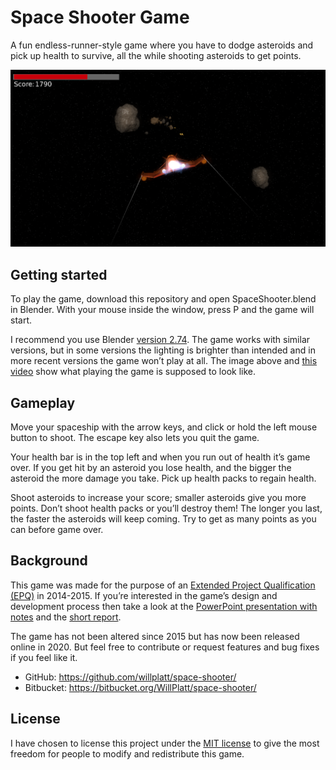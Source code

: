 # Space Shooter Game

A fun endless-runner-style game where you have to dodge asteroids and pick up health to survive, all the while shooting asteroids to get points.

![A screenshot of the game](screenshot.png)

## Getting started

To play the game, download this repository and open SpaceShooter.blend in Blender.
With your mouse inside the window, press P and the game will start.

I recommend you use Blender [version 2.74](https://download.blender.org/release/Blender2.74/).
The game works with similar versions, but in some versions the lighting is brighter than intended and in more recent versions the game won’t play at all.
The image above and [this video](https://youtu.be/K2W10eKlG0Y) show what playing the game is supposed to look like.

## Gameplay

Move your spaceship with the arrow keys, and click or hold the left mouse button to shoot.
The escape key also lets you quit the game.

Your health bar is in the top left and when you run out of health it’s game over.
If you get hit by an asteroid you lose health, and the bigger the asteroid the more damage you take.
Pick up health packs to regain health.

Shoot asteroids to increase your score; smaller asteroids give you more points.
Don’t shoot health packs or you’ll destroy them!
The longer you last, the faster the asteroids will keep coming.
Try to get as many points as you can before game over.

## Background

This game was made for the purpose of an [Extended Project Qualification (EPQ)](https://en.wikipedia.org/wiki/Extended_Project_Qualification) in 2014-2015.
If you’re interested in the game’s design and development process then take a look at the [PowerPoint presentation with notes](Presentation.pptx) and the [short report](Report.pdf).

The game has not been altered since 2015 but has now been released online in 2020.
But feel free to contribute or request features and bug fixes if you feel like it.

* GitHub: <https://github.com/willplatt/space-shooter/>
* Bitbucket: <https://bitbucket.org/WillPlatt/space-shooter/>

## License

I have chosen to license this project under the [MIT license](LICENSE.txt) to give the most freedom for people to modify and redistribute this game.